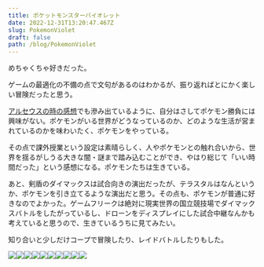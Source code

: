 ```yaml
---
title: ポケットモンスターバイオレット
date: 2022-12-31T13:20:47.467Z
slug: PokemonViolet
draft: false
path: /blog/PokemonViolet
---
```

めちゃくちゃ好きだった。

ゲームの最適化の不備の点で文句があるのはわかるが、振り返ればとにかく楽しい冒険だったと思う。

[アルセウスの時の感想](https://khosoda.net/blog/LEGENDSArceus)でも滲み出ているように、自分はさしてポケモン勝負には興味がない。ポケモンがいる世界がどうなっているのか、どのような生活が営まれているのかを味わいたく、ポケモンをやっている。

その点で課外授業という設定は素晴らしく、人やポケモンとの触れ合いから、世界を揺るがしうる大きな闇・謎まで踏み込むことができ、やはり総じて「いい時間だった」という感想になる。ポケモンたちは生きている。

あと、剣盾のダイマックスは試合向きの演出だったが、テラスタルはなんというか、ポケモンを引き立てるような演出だと思う。その点も、ポケモンが普通に好きなのでよかった。ゲームフリークは絶対に現実世界の国立競技場でダイマックスバトルをしたがっているし、ドローンをディスプレイにした試合中継なんかも考えていると思うので、生きているうちに見てみたい。

知り合いと少しだけコープで冒険したり、レイドバトルしたりもした。

![](https://i.imgur.com/itc5kdv.jpg)![](https://i.imgur.com/QSLfWxq.jpg)![](https://i.imgur.com/on5oGeq.jpg)![](https://i.imgur.com/gXtxVQY.jpg)![](https://i.imgur.com/xAsHdIZ.jpg)![](https://i.imgur.com/jGyMeZ0.jpg)![](https://i.imgur.com/eKQcXiM.jpg)![](https://i.imgur.com/alZ9LUG.jpg)![](https://i.imgur.com/3xzPhNv.jpg)![](https://i.imgur.com/EFfBWrS.jpg)